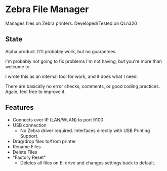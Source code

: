 # Zebra File Manager
Manages files on Zebra printers. Developed/Tested on QLn320

## State ##
Alpha product. It'll probably work, but no guarantees.

I'm probably not going to fix problems I'm not having, but you're more than welcome to.

I wrote this as an internal tool for work, and it does what I need.

There are basically no error checks, comments, or good coding practices. Again, feel free to improve it.

## Features ##
- Connects over IP (LAN/WLAN) to port 9100
- USB connection
  - No Zebra driver required. Interfaces directly with USB Printing Support.
- Drag/drop files to/from printer
- Rename Files
- Delete Files
- "Factory Reset"
  - Deletes all files on E: drive and changes settings back to default.
